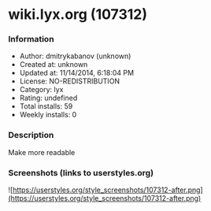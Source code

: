 # wiki.lyx.org (107312)

### Information
- Author: dmitrykabanov (unknown)
- Created at: unknown
- Updated at: 11/14/2014, 6:18:04 PM
- License: NO-REDISTRIBUTION
- Category: lyx
- Rating: undefined
- Total installs: 59
- Weekly installs: 0


### Description
Make more readable


### Screenshots (links to userstyles.org)
![https://userstyles.org/style_screenshots/107312-after.png](https://userstyles.org/style_screenshots/107312-after.png)


